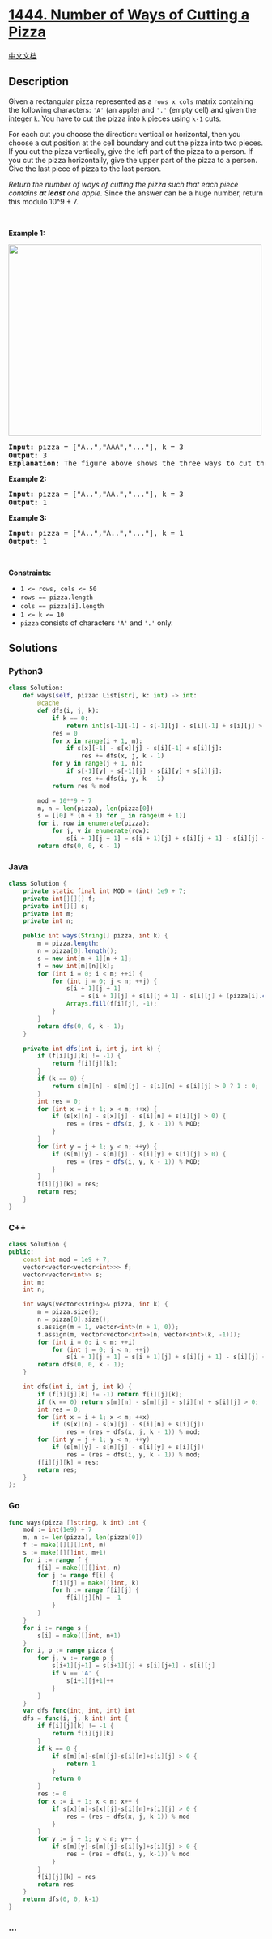 # [1444. Number of Ways of Cutting a Pizza](https://leetcode.com/problems/number-of-ways-of-cutting-a-pizza)

[中文文档](/solution/1400-1499/1444.Number%20of%20Ways%20of%20Cutting%20a%20Pizza/README.md)

## Description

<p>Given a rectangular pizza represented as a <code>rows x cols</code>&nbsp;matrix containing the following characters: <code>&#39;A&#39;</code> (an apple) and <code>&#39;.&#39;</code> (empty cell) and given the integer <code>k</code>. You have to cut the pizza into <code>k</code> pieces using <code>k-1</code> cuts.&nbsp;</p>

<p>For each cut you choose the direction: vertical or horizontal, then you choose a cut position at the cell boundary and cut the pizza into two pieces. If you cut the pizza vertically, give the left part of the pizza to a person. If you cut the pizza horizontally, give the upper part of the pizza to a person. Give the last piece of pizza to the last person.</p>

<p><em>Return the number of ways of cutting the pizza such that each piece contains <strong>at least</strong> one apple.&nbsp;</em>Since the answer can be a huge number, return this modulo 10^9 + 7.</p>

<p>&nbsp;</p>
<p><strong class="example">Example 1:</strong></p>

<p><strong><img alt="" src="https://fastly.jsdelivr.net/gh/doocs/leetcode@main/solution/1400-1499/1444.Number%20of%20Ways%20of%20Cutting%20a%20Pizza/images/ways_to_cut_apple_1.png" style="width: 500px; height: 378px;" /></strong></p>

<pre>
<strong>Input:</strong> pizza = [&quot;A..&quot;,&quot;AAA&quot;,&quot;...&quot;], k = 3
<strong>Output:</strong> 3 
<strong>Explanation:</strong> The figure above shows the three ways to cut the pizza. Note that pieces must contain at least one apple.
</pre>

<p><strong class="example">Example 2:</strong></p>

<pre>
<strong>Input:</strong> pizza = [&quot;A..&quot;,&quot;AA.&quot;,&quot;...&quot;], k = 3
<strong>Output:</strong> 1
</pre>

<p><strong class="example">Example 3:</strong></p>

<pre>
<strong>Input:</strong> pizza = [&quot;A..&quot;,&quot;A..&quot;,&quot;...&quot;], k = 1
<strong>Output:</strong> 1
</pre>

<p>&nbsp;</p>
<p><strong>Constraints:</strong></p>

<ul>
	<li><code>1 &lt;= rows, cols &lt;= 50</code></li>
	<li><code>rows ==&nbsp;pizza.length</code></li>
	<li><code>cols ==&nbsp;pizza[i].length</code></li>
	<li><code>1 &lt;= k &lt;= 10</code></li>
	<li><code>pizza</code> consists of characters <code>&#39;A&#39;</code>&nbsp;and <code>&#39;.&#39;</code> only.</li>
</ul>

## Solutions

<!-- tabs:start -->

### **Python3**

```python
class Solution:
    def ways(self, pizza: List[str], k: int) -> int:
        @cache
        def dfs(i, j, k):
            if k == 0:
                return int(s[-1][-1] - s[-1][j] - s[i][-1] + s[i][j] > 0)
            res = 0
            for x in range(i + 1, m):
                if s[x][-1] - s[x][j] - s[i][-1] + s[i][j]:
                    res += dfs(x, j, k - 1)
            for y in range(j + 1, n):
                if s[-1][y] - s[-1][j] - s[i][y] + s[i][j]:
                    res += dfs(i, y, k - 1)
            return res % mod

        mod = 10**9 + 7
        m, n = len(pizza), len(pizza[0])
        s = [[0] * (n + 1) for _ in range(m + 1)]
        for i, row in enumerate(pizza):
            for j, v in enumerate(row):
                s[i + 1][j + 1] = s[i + 1][j] + s[i][j + 1] - s[i][j] + int(v == 'A')
        return dfs(0, 0, k - 1)
```

### **Java**

```java
class Solution {
    private static final int MOD = (int) 1e9 + 7;
    private int[][][] f;
    private int[][] s;
    private int m;
    private int n;

    public int ways(String[] pizza, int k) {
        m = pizza.length;
        n = pizza[0].length();
        s = new int[m + 1][n + 1];
        f = new int[m][n][k];
        for (int i = 0; i < m; ++i) {
            for (int j = 0; j < n; ++j) {
                s[i + 1][j + 1]
                    = s[i + 1][j] + s[i][j + 1] - s[i][j] + (pizza[i].charAt(j) == 'A' ? 1 : 0);
                Arrays.fill(f[i][j], -1);
            }
        }
        return dfs(0, 0, k - 1);
    }

    private int dfs(int i, int j, int k) {
        if (f[i][j][k] != -1) {
            return f[i][j][k];
        }
        if (k == 0) {
            return s[m][n] - s[m][j] - s[i][n] + s[i][j] > 0 ? 1 : 0;
        }
        int res = 0;
        for (int x = i + 1; x < m; ++x) {
            if (s[x][n] - s[x][j] - s[i][n] + s[i][j] > 0) {
                res = (res + dfs(x, j, k - 1)) % MOD;
            }
        }
        for (int y = j + 1; y < n; ++y) {
            if (s[m][y] - s[m][j] - s[i][y] + s[i][j] > 0) {
                res = (res + dfs(i, y, k - 1)) % MOD;
            }
        }
        f[i][j][k] = res;
        return res;
    }
}
```

### **C++**

```cpp
class Solution {
public:
    const int mod = 1e9 + 7;
    vector<vector<vector<int>>> f;
    vector<vector<int>> s;
    int m;
    int n;

    int ways(vector<string>& pizza, int k) {
        m = pizza.size();
        n = pizza[0].size();
        s.assign(m + 1, vector<int>(n + 1, 0));
        f.assign(m, vector<vector<int>>(n, vector<int>(k, -1)));
        for (int i = 0; i < m; ++i)
            for (int j = 0; j < n; ++j)
                s[i + 1][j + 1] = s[i + 1][j] + s[i][j + 1] - s[i][j] + (pizza[i][j] == 'A');
        return dfs(0, 0, k - 1);
    }

    int dfs(int i, int j, int k) {
        if (f[i][j][k] != -1) return f[i][j][k];
        if (k == 0) return s[m][n] - s[m][j] - s[i][n] + s[i][j] > 0;
        int res = 0;
        for (int x = i + 1; x < m; ++x)
            if (s[x][n] - s[x][j] - s[i][n] + s[i][j])
                res = (res + dfs(x, j, k - 1)) % mod;
        for (int y = j + 1; y < n; ++y)
            if (s[m][y] - s[m][j] - s[i][y] + s[i][j])
                res = (res + dfs(i, y, k - 1)) % mod;
        f[i][j][k] = res;
        return res;
    }
};
```

### **Go**

```go
func ways(pizza []string, k int) int {
	mod := int(1e9) + 7
	m, n := len(pizza), len(pizza[0])
	f := make([][][]int, m)
	s := make([][]int, m+1)
	for i := range f {
		f[i] = make([][]int, n)
		for j := range f[i] {
			f[i][j] = make([]int, k)
			for h := range f[i][j] {
				f[i][j][h] = -1
			}
		}
	}
	for i := range s {
		s[i] = make([]int, n+1)
	}
	for i, p := range pizza {
		for j, v := range p {
			s[i+1][j+1] = s[i+1][j] + s[i][j+1] - s[i][j]
			if v == 'A' {
				s[i+1][j+1]++
			}
		}
	}
	var dfs func(int, int, int) int
	dfs = func(i, j, k int) int {
		if f[i][j][k] != -1 {
			return f[i][j][k]
		}
		if k == 0 {
			if s[m][n]-s[m][j]-s[i][n]+s[i][j] > 0 {
				return 1
			}
			return 0
		}
		res := 0
		for x := i + 1; x < m; x++ {
			if s[x][n]-s[x][j]-s[i][n]+s[i][j] > 0 {
				res = (res + dfs(x, j, k-1)) % mod
			}
		}
		for y := j + 1; y < n; y++ {
			if s[m][y]-s[m][j]-s[i][y]+s[i][j] > 0 {
				res = (res + dfs(i, y, k-1)) % mod
			}
		}
		f[i][j][k] = res
		return res
	}
	return dfs(0, 0, k-1)
}
```

### **...**

```

```

<!-- tabs:end -->

